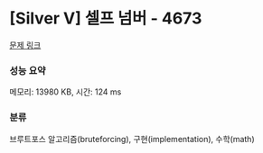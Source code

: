 # [Silver V] 셀프 넘버 - 4673 

[문제 링크](https://www.acmicpc.net/problem/4673) 

### 성능 요약

메모리: 13980 KB, 시간: 124 ms

### 분류

브루트포스 알고리즘(bruteforcing), 구현(implementation), 수학(math)

